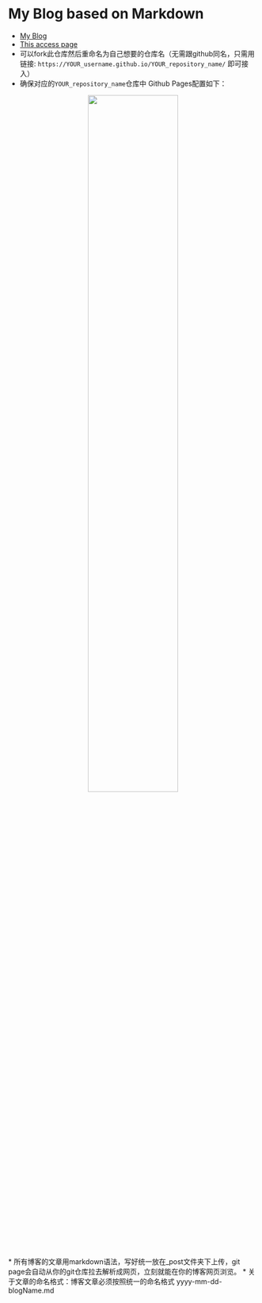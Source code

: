 # My Blog based on Markdown

* [My Blog](https://kwanwaipang.github.io/File/Blogs/My_Blog.html)
* [This access page](https://kwanwaipang.github.io/Blog_basedon_markdown/)
* 可以fork此仓库然后重命名为自己想要的仓库名（无需跟github同名，只需用链接: ```https://YOUR_username.github.io/YOUR_repository_name/``` 即可接入）
* 确保对应的```YOUR_repository_name```仓库中 Github Pages配置如下：
<div align="center">
  <img src="https://kwanwaipang.github.io/ubuntu_md_blog/images/微信截图_20250202171747.png" width="60%" />
<figcaption>  
</figcaption>
</div>
* 所有博客的文章用markdown语法，写好统一放在_post文件夹下上传，git page会自动从你的git仓库拉去解析成网页，立刻就能在你的博客网页浏览。
* 关于文章的命名格式：博客文章必须按照统一的命名格式 yyyy-mm-dd-blogName.md